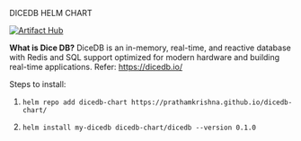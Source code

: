 DICEDB HELM CHART <br/>


[![Artifact Hub](https://img.shields.io/endpoint?url=https://artifacthub.io/badge/repository/dicedb-chart)](https://artifacthub.io/packages/search?repo=dicedb-chart)

<b>What is Dice DB?</b>
DiceDB is an in-memory, real-time, and reactive database with Redis and SQL support optimized for modern hardware and building real-time applications.
Refer: https://dicedb.io/

Steps to install:
1. `helm repo add dicedb-chart https://prathamkrishna.github.io/dicedb-chart/`

2. `helm install my-dicedb dicedb-chart/dicedb --version 0.1.0`
